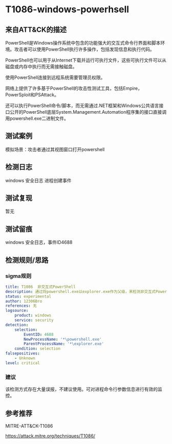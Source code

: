 # T1086-windows-powerhsell

## 来自ATT&CK的描述

PowerShell是Windows操作系统中包含的功能强大的交互式命令行界面和脚本环境。攻击者可以使用PowerShell执行许多操作，包括发现信息和执行代码。

PowerShell也可以用于从Internet下载并运行可执行文件，这些可执行文件可以从磁盘或内存中执行而无需接触磁盘。

使用PowerShell连接到远程系统需要管理员权限。

网络上提供了许多基于PowerShell的攻击性测试工具，包括Empire，PowerSploit和PSAttack。

还可以执行PowerShell命令/脚本，而无需通过.NET框架和Windows公共语言接口公开的PowerShell底层System.Management.Automation程序集的接口直接调用powershell.exe二进制文件。

## 测试案例

模拟场景：攻击者通过其视图窗口打开powershell

## 检测日志

windows 安全日志 进程创建事件

## 测试复现

暂无

## 测试留痕

windows 安全日志，事件ID4688

## 检测规则/思路

### sigma规则

```yml
title: T1086  非交互式PowerShell
description: 通过将powershell.exe以explorer.exe作为父级，来检测非交互式PowerShell活动。
status: experimental
author: 12306Bro
references: 无
logsource:
    product: windows
    service: security
detection:
    selection:
        EventID: 4688
        NewProcessName: '*\powershell.exe'
        ParentProcessName: '*\explorer.exe'
    condition: selection
falsepositives:
    - Unknown
level: critical
```

### 建议

该检测方式存在大量误报，不建议使用。可对进程命令行参数信息进行有效的监控。

## 参考推荐

MITRE-ATT&CK-T1086

<https://attack.mitre.org/techniques/T1086/>
